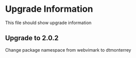 Upgrade Information
===================

This file should show upgrade information

Upgrade to 2.0.2
----------------

Change package namespace from webvimark to dtmonterrey
